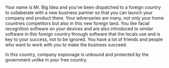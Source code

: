 Your name is Mr. Big Idea and you've been dispatched to a foreign country to collaberate with a new business partner so that you can launch your company and product there. Your adversaries are many, not only your home countries competitors but also in this new foreign land. You like facial recognition software on your devices and are also introduced to similar software in this foreign country through software that the locals use and is key to your success, not to be ignored. You have a lot of friends and people who want to work with you to make the business succeed.

In this country, company espionage is unbound and protected by the government unlike in your free country.
